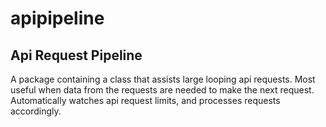 # apipipeline
## Api Request Pipeline
A package containing a class that assists large looping api requests.
Most useful when data from the requests are needed to make the next request. 
Automatically watches api request limits, and processes requests accordingly.